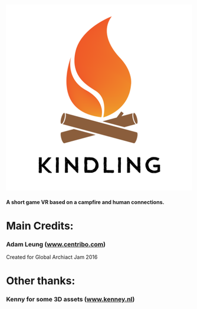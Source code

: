 ![Example](Assets/Graphics/Kindling_Logo.png?raw=true "Logo")
#### A short game VR based on a campfire and human connections.

# Main Credits:
### Adam Leung (www.centribo.com)
Created for Global Archiact Jam 2016

# Other thanks:
### Kenny for some 3D assets (www.kenney.nl)
